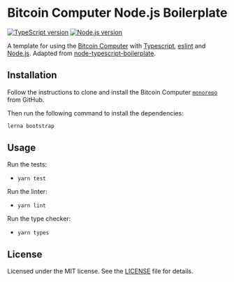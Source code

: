 # Bitcoin Computer Node.js Boilerplate

[![TypeScript version][ts-badge]][typescript-4-5]
[![Node.js version][nodejs-badge]][nodejs]
<!-- [![Build Status - GitHub Actions][gha-badge]][gha-ci] -->

A template for using the [Bitcoin Computer][bitcoin-computer] with [Typescript][typescript], [eslint][eslint] and [Node.js][nodejs]. Adapted from [node-typescript-boilerplate][node-typescript-boilerplate].

## Installation

Follow the instructions to clone and install the Bitcoin Computer [```monorepo```](https://github.com/bitcoin-computer/monorepo.git#installation) from GitHub.

Then run the following command to install the dependencies:

```sh
lerna bootstrap
```
## Usage

Run the tests:
* ```yarn test```

Run the linter:
* ```yarn lint```

Run the type checker:
* ```yarn types```

## License

Licensed under the MIT license. See the [LICENSE](https://github.com/bitcoin-computer/bitcoin-computer-node-js-boilerplate/blob/master/LICENSE) file for details.

[ts-badge]: https://img.shields.io/badge/TypeScript-4.5-blue.svg
[nodejs-badge]: https://img.shields.io/badge/Node.js->=%2016.13-blue.svg
[nodejs]: https://nodejs.org/dist/latest-v14.x/docs/api/
[gha-badge]: https://github.com/bitcoin-computer/bitcoin-computer-node-js-boilerplate/actions/workflows/nodejs.yml/badge.svg
[bitcoin-computer]: http://bitcoincomputer.io/
[node-typescript-boilerplate]: https://github.com/jsynowiec/node-typescript-boilerplate
[typescript]: https://www.typescriptlang.org/
[typescript-4-5]: https://www.typescriptlang.org/docs/handbook/release-notes/typescript-4-5.html
[license-badge]: https://img.shields.io/badge/license-APLv2-blue.svg
[license]: https://github.com/bitcoin-computer/bitcoin-computer-node-js-boilerplate/blob/main/LICENSE
[eslint]: https://eslint.org
